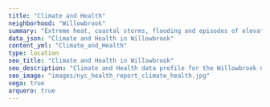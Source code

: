 ```yaml
---
title: "Climate and Health"
neighborhood: "Willowbrook"
summary: "Extreme heat, coastal storms, flooding and episodes of elevated ozone are climate-related hazards that may increase with climate change and have important public health impacts in New York City. Extreme weather can cause power outages, which also threaten public health. This report provides neighborhood indicators of climate-related hazards, vulnerability and health impacts."
data_json: "Climate and Health in Willowbrook"
content_yml: "Climate_and_Health"
type: location
seo_title: "Climate and Health in Willowbrook"
seo_description: "Climate and Health data profile for the Willowbrook neighborhood of NYC."
seo_image: "images/nyc_health_report_climate_health.jpg"
vega: true
arquero: true
---
```

